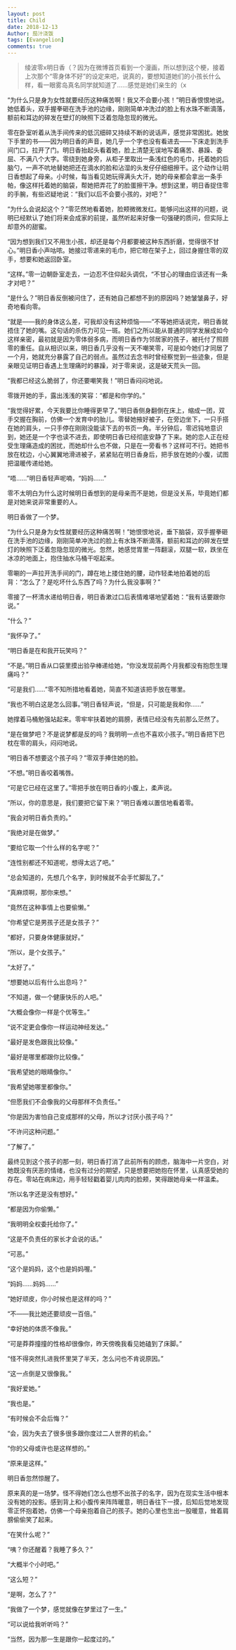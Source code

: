 ```yaml
---
layout: post
title: Child
date: 2018-12-13
Author: 茄汁浇饭 
tags: [Evangelion]
comments: true
---
```


> 绫波零x明日香（？因为在微博首页看到一个漫画，所以想到这个梗，接着上次那个“零身体不好”的设定来吧，说真的，要想知道她们的小孩长什么样，看一眼雾岛真名同学就知道了……感觉是她们亲生的（x

“为什么只是身为女性就要经历这种痛苦啊！我又不会要小孩！”明日香恨恨地说。她低着头，双手握拳砸在洗手池的边缘，刚刚简单冲洗过的脸上有水珠不断滴落，额前和耳边的碎发在壁灯的映照下泛着忽隐忽现的微光。

零在卧室听着从洗手间传来的低沉细碎又持续不断的说话声，感觉非常困扰。她放下手里的书——因为明日香的声音，她几乎一个字也没有看进去——下床走到洗手间门口，拉开了门。明日香抬起头看着她，脸上清楚无误地写着痛苦、暴躁、委屈、不满八个大字。零绕到她身旁，从柜子里取出一条浅红色的毛巾，托着她的后脑勺，一声不吭地替她把还在滴水的脸和沾湿的头发仔仔细细擦干。这个动作让明日香想起了母亲。小时候，每当看见她玩得满头大汗，她的母亲都会拿出一条手帕，像这样托着她的脑袋，帮她把弄花了的脸蛋擦干净。想到这里，明日香捉住零的手腕，有些迟疑地说：“我们以后不会要小孩的，对吧？”

“为什么会说起这个？”零茫然地看着她，脸颊微微发红。能够问出这样的问题，说明已经默认了她们将来会成家的前提，虽然听起来好像一句强硬的质问，但实际上却意外的甜蜜。

“因为想到我们又不用生小孩，却还是每个月都要被这种东西折磨，觉得很不甘心。”明日香小声咕哝。她接过零递来的毛巾，把它晾在架子上，回过身握住零的双手，想要和她返回卧室。

“这样。”零一边朝卧室走去，一边忍不住仰起头调侃，“不甘心的理由应该还有一条才对吧？”

“是什么？”明日香反倒被问住了，还有她自己都想不到的原因吗？她皱皱鼻子，好奇地看向零。

“就是——我的身体这么差，可我却没有这种烦恼——”不等她把话说完，明日香就捂住了她的嘴。这句话的杀伤力可见一斑。她们之所以能从普通的同学发展成如今这样亲密，最初就是因为零体弱多病，而明日香作为邻居家的孩子，被托付了照顾零的重任。自从相识以来，明日香几乎没有一天不嘲笑零，可是如今她们才同居了一个月，她就充分暴露了自己的弱点。虽然过去念书时曾经察觉到一些迹象，但是亲眼见证明日香遇上生理痛时的暴躁，对于零来说，这是破天荒头一回。

“我都已经这么脆弱了，你还要嘲笑我！”明日香闷闷地说。

零拨开她的手，露出浅浅的笑容：“都是和你学的。”

“我觉得好累，今天我要比你睡得更早了。”明日香侧身翻倒在床上，缩成一团，双手交握在胸前，仿佛一个发育中的胎儿。零替她掖好被子，在旁边坐下，一只手搭在她的肩头，一只手停在刚刚没能读下去的书页一角。半分钟后，零迟钝地意识到，她还是一个字也读不进去，即使明日香已经彻底安静了下来。她的恋人正在经受生理痛造成的困扰，而她却什么也不做，只是在一旁看书？这样可不行。她把书放在枕边，小心翼翼地滑进被子，紧紧贴在明日香身后，把手放在她的小腹，试图把温暖传递给她。

“唔……”明日香轻声呢喃，“妈妈……”

零不太明白为什么这时候明日香想到的是母亲而不是她，但是没关系，毕竟她们都是对她来说非常重要的人。

明日香做了一个梦。

“为什么只是身为女性就要经历这种痛苦啊！”她恨恨地说，垂下脑袋，双手握拳砸在洗手池的边缘，刚刚简单冲洗过的脸上有水珠不断滴落，额前和耳边的碎发在壁灯的映照下泛着忽隐忽现的微光。忽然，她感觉胃里一阵翻滚，双腿一软，跌坐在冰凉的地面上，抱住抽水马桶干呕起来。

零唰的一声拉开洗手间的门，蹲在地上搂住她的腰，动作轻柔地拍着她的后背：“怎么了？是吃坏什么东西了吗？为什么我没事啊？”

零接了一杯清水递给明日香，明日香漱过口后表情难堪地望着她：“我有话要跟你说。”

“什么？”

“我怀孕了。”

“明日香是在和我开玩笑吗？”

“不是。”明日香从口袋里摸出验孕棒递给她，“你没发现前两个月我都没有抱怨生理痛吗？”

“可是我们……”零不知所措地看着她，简直不知道该把手放在哪里。

“我也不明白这是怎么回事。”明日香轻声说，“但是，只可能是我和你……”

她撑着马桶勉强站起来。零牢牢扶着她的肩膀，表情已经没有先前那么茫然了。

“是在做梦吧？不是说梦都是反的吗？我明明一点也不喜欢小孩子。”明日香把下巴枕在零的肩头，闷闷地说。

“明日香不想要这个孩子吗？”零双手捧住她的脸。

“不想。”明日香咬着嘴唇。

“可是它已经在这里了。”零把手放在明日香的小腹上，柔声说。

“所以，你的意思是，我们要把它留下来？”明日香难以置信地看着零。

“我会对明日香负责的。”

“我绝对是在做梦。”

“要给它取一个什么样的名字呢？”

“连性别都还不知道呢，想得太远了吧。”

“总会知道的，先想几个名字，到时候就不会手忙脚乱了。”

“真麻烦啊，那你来想。”

“竟然在这种事情上也要偷懒。”

“你希望它是男孩子还是女孩子？”

“都好，只要身体健康就好。”

“所以，是个女孩子。”

“太好了。”

“想要她以后有什么出息吗？”

“不知道，做一个健康快乐的人吧。”

“大概会像你一样是个优等生。”

“说不定更会像你一样运动神经发达。”

“最好是发色跟我比较像。”

“最好是哪里都跟你比较像。”

“我希望她的眼睛像你。”

“我希望她哪里都像你。”

“但愿我们不会像我的父母那样不负责任。”

“你是因为害怕自己变成那样的父母，所以才讨厌小孩子吗？”

“不许问这种问题。”

“了解了。”

最终见到这个孩子的那一刻，明日香打消了此前所有的顾虑，脑海中一片空白，对她既没有厌恶的情绪，也没有过分的期望，只是想要把她抱在怀里，认真感受她的存在。零站在病床边，用手轻轻戳着婴儿肉肉的脸颊，笑得跟她母亲一样温柔。

“所以名字还是没有想好。”

“都是因为你偷懒。”

“我明明全权委托给你了。”

“这是不负责任的家长才会说的话。”

“可恶。”

“这个是妈妈，这个也是妈妈喔。”

“妈妈……妈妈……”

“她好顽皮，你小时候也是这样的吗？”

“不——我比她还要顽皮一百倍。”

“幸好她的体质不像我。”

“可是莽莽撞撞的性格却很像你，昨天傍晚我看见她磕到了床脚。”

“怪不得突然扎进我怀里哭了半天，怎么问也不肯说原因。”

“这一点倒是又很像我。”

“我好爱她。”

“我也是。”

“有时候会不会后悔？”

“会，因为失去了很多很多跟你度过二人世界的机会。”

“你的父母或许也是这样想的。”

“原来是这样。”

明日香忽然惊醒了。

原来真的是一场梦。怪不得她们怎么也想不出孩子的名字，因为在现实生活中根本没有她的投影。感到背上和小腹传来阵阵暖意，明日香往下一摸，后知后觉地发现零正怀抱着她，仿佛一个母亲抱着自己的孩子。她的心里也生出一股暖意，耸着肩膀偷偷笑了起来。

“在笑什么呢？”

“咦？你还醒着？我睡了多久？”

“大概半个小时吧。”

“这么短？”

“是啊，怎么了？”

“我做了一个梦，感觉就像在梦里过了一生。”

“可以说给我听听吗？”

“当然，因为那一生是跟你一起度过的。”